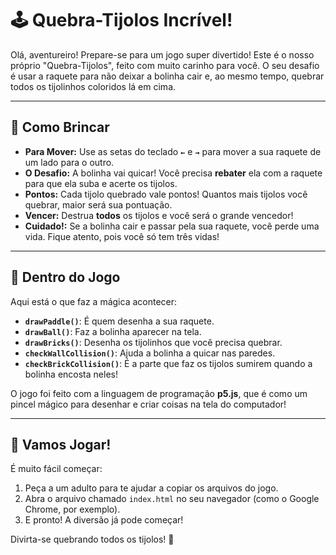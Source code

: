 # 🕹️ Quebra-Tijolos Incrível!

Olá, aventureiro! Prepare-se para um jogo super divertido! Este é o nosso próprio "Quebra-Tijolos", feito com muito carinho para você. O seu desafio é usar a raquete para não deixar a bolinha cair e, ao mesmo tempo, quebrar todos os tijolinhos coloridos lá em cima.

---
## 🎯 Como Brincar
* **Para Mover:** Use as setas do teclado **`←`** e **`→`** para mover a sua raquete de um lado para o outro.
* **O Desafio:** A bolinha vai quicar! Você precisa **rebater** ela com a raquete para que ela suba e acerte os tijolos.
* **Pontos:** Cada tijolo quebrado vale pontos! Quantos mais tijolos você quebrar, maior será sua pontuação.
* **Vencer:** Destrua **todos** os tijolos e você será o grande vencedor!
* **Cuidado!:** Se a bolinha cair e passar pela sua raquete, você perde uma vida. Fique atento, pois você só tem três vidas!

---
## 🎨 Dentro do Jogo
Aqui está o que faz a mágica acontecer:

* **`drawPaddle()`**: É quem desenha a sua raquete.
* **`drawBall()`**: Faz a bolinha aparecer na tela.
* **`drawBricks()`**: Desenha os tijolinhos que você precisa quebrar.
* **`checkWallCollision()`**: Ajuda a bolinha a quicar nas paredes.
* **`checkBrickCollision()`**: É a parte que faz os tijolos sumirem quando a bolinha encosta neles!

O jogo foi feito com a linguagem de programação **p5.js**, que é como um pincel mágico para desenhar e criar coisas na tela do computador!

---
## 🚀 Vamos Jogar!
É muito fácil começar:
1.  Peça a um adulto para te ajudar a copiar os arquivos do jogo.
2.  Abra o arquivo chamado `index.html` no seu navegador (como o Google Chrome, por exemplo).
3.  E pronto! A diversão já pode começar!

Divirta-se quebrando todos os tijolos! 🎉
